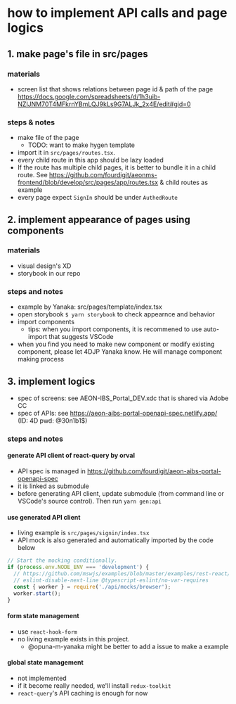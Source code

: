 # how to implement API calls and page logics

## 1. make page's file in src/pages

### materials

- screen list that shows relations between page id & path of the page https://docs.google.com/spreadsheets/d/1h3uib-NZlJNM70T4MFkrnYBmLQJ9kLs9G7ALJk_2x4E/edit#gid=0

### steps & notes

- make file of the page
  - TODO: want to make hygen template
- import it in `src/pages/routes.tsx`.
- every child route in this app should be lazy loaded
- If the route has multiple child pages, it is better to bundle it in a child route. See https://github.com/fourdigit/aeonms-frontend/blob/develop/src/pages/app/routes.tsx & child routes as example
- every page expect `SignIn` should be under `AuthedRoute`

## 2. implement appearance of pages using components

### materials

- visual design's XD
- storybook in our repo

### steps and notes

- example by Yanaka: src/pages/template/index.tsx
- open storybook `$ yarn storybook` to check appearnce and behavior
- import components
  - tips: when you import components, it is recommened to use auto-import that suggests VSCode
- when you find you need to make new component or modify existing component, please let 4DJP Yanaka know. He will manage component making process

## 3. implement logics

- spec of screens: see AEON-IBS_Portal_DEV.xdc that is shared via Adobe CC
- spec of APIs: see https://aeon-aibs-portal-openapi-spec.netlify.app/ (ID: 4D pwd: @30n1b1$)

### steps and notes

#### generate API client of react-query by orval

- API spec is managed in https://github.com/fourdigit/aeon-aibs-portal-openapi-spec
- it is linked as submodule
- before generating API client, update submodule (from command line or VSCode's source control). Then run `yarn gen:api`

#### use generated API client

- living example is `src/pages/signin/index.tsx`
- API mock is also generated and automatically imported by the code below

```ts
// Start the mocking conditionally.
if (process.env.NODE_ENV === 'development') {
  // https://github.com/mswjs/examples/blob/master/examples/rest-react/src/index.js
  // eslint-disable-next-line @typescript-eslint/no-var-requires
  const { worker } = require('./api/mocks/browser');
  worker.start();
}
```

#### form state management

- use `react-hook-form`
- no living example exists in this project.
  - @opuna-m-yanaka might be better to add a issue to make a example

#### global state management

- not implemented
- if it become really needed, we'll install `redux-toolkit`
- `react-query`'s API caching is enough for now
